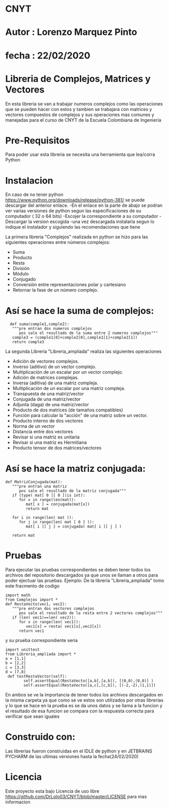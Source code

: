 # CNYT
# Autor : Lorenzo Marquez Pinto
# fecha : 22/02/2020
# Libreria de Complejos, Matrices y Vectores
En esta libreria se van a trabajar numeros complejos como las operaciones que se pueden hacer con estos y tambien se trabajara con matrices y vectores compuestos de complejos y sus operaciones mas comunes y manejadas para el curso de CNYT de la Escuela Colombiana de Ingenieria
# Pre-Requisitos
Para poder usar esta libreria se necesita una herramienta que lea/corra Python  
# Instalacion
 En caso de no tener python https://www.python.org/downloads/release/python-381/ se puede descargar del anterior enlace.
 -En el enlace en la parte de abajo se podran ver varias versiones de python segun las especificaciones de su computador ( 32 o 64 bits)
 -Escojer la correspondiente a su computador
 -Descargar la version escogida
 -una vez descargada instalarla segun lo indique el instalador y siguiendo las recomendaciones que tiene

La primera libreria "Complejos" realizada en python se hizo para las siguientes operaciones entre números complejos:
- Suma
- Producto
- Resta
- División
- Módulo
- Conjugado
- Conversión entre representaciones polar y cartesiano
- Retornar la fase de un número complejo.
# Así se hace la suma de complejos:
~~~ 
  def suma(comple1,comple2):
   """pre entran dos numeros complejos
      pos sale el resultado de la suma entre 2 numeros complejos"""
   comple3 = (comple1[0]+comple2[0],comple1[1]+comple2[1])
   return comple3 
~~~
La segunda Libreria "Libreria_ampliada" realiza las siguientes operaciones 
- Adición de vectores complejos.
- Inverso (aditivo) de un vector complejo.
- Multiplicación de un escalar por un vector complejo.
- Adición de matrices complejas.
- Inversa (aditiva) de una matriz compleja.
- Multiplicación de un escalar por una matriz compleja.
- Transpuesta de una matriz/vector
- Conjugada de una matriz/vector
- Adjunta (daga) de una matriz/vector
- Producto de dos matrices (de tamaños compatibles)
- Función para calcular la "acción" de una matriz sobre un vector.
- Producto interno de dos vectores
- Norma de un vector
- Distancia entre dos vectores
- Revisar si una matriz es unitaria
- Revisar si una matriz es Hermitiana
- Producto tensor de dos matrices/vectores
# Así se hace la matriz conjugada:
~~~ 
def MatrizConjugada(mat):
   """pre entran una matriz 
      pos sale el resultado de la matriz conjugada"""
   if (type( mat[ 0 ][ 0 ])is int):
      for x in range(len(mat)):
         mat[ x ] = conjugada(mat[x])
         return mat

   for i in range(len( mat )):
      for j in range(len( mat [ 0 ] )):
         mat[ i ][ j ] = conjugada( mat[ i ][ j ] )

   return mat
~~~ 
# Pruebas
Para ejecutar las pruebas correspondientes se deben tener todos los archivos del repositorio descargados ya que unos se llaman a otros para poder ejectuar las pruebas.
Ejemplo:
De la libreria "Libreria_ampliada" tomo este fracmento de codigo 
~~~ 
import math
from Complejos import *
def RestaVecto(vec1, vec2):
   """pre entran dos vectores complejos
      pos sale el resultado de la resta entre 2 vectores complejos"""
   if (len( vec1)==len( vec2)):
      for x in range(len( vec1)):
         vec1[x] = resta( vec1[x],vec2[x])
      return vec1
~~~ 
y su prueba correspondiente seria
~~~ 
import unittest
from Libreria_ampliada import *
a = [1,1]
b = [2,2]
c = [3,3]
d = [7,8]
 def testRestaVector(self):
        self.assertEqual(RestaVecto([a,b],[a,b]), [(0,0),(0,0)] )
        self.assertEqual(RestaVecto([a,c],[c,b]), [(-2,-2),(1,1)])
~~~ 
En ambos se ve la importancia de tener todos los archivos descargados en la misma carpeta ya que como se ve estos son utilizados por otras librerias y lo que se hace en la prueba es se da unos datos y se llama a la funcion y el resultado de esa funcion se compara con la respuesta correcta para verificar que sean iguales 

# Construido con:
Las librerias fueron construidas en el IDLE de python y en JETBRAINS PYCHARM de las ultimas versiones hasta la fecha(24/02/2020)
# Licencia
Este proyecto esta bajo Licencia de uso libre https://github.com/DrLolo03/CNYT/blob/master/LICENSE para mas informacion
